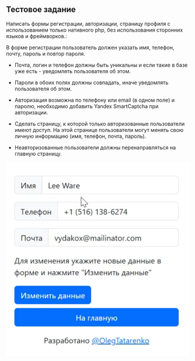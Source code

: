 ## Тестовое задание

Написать формы регистрации, авторизации, страницу профиля с использованием только нативного php, без использования сторонних языков и фреймворков.:

В форме регистрации пользователь должен указать имя, телефон, почту, пароль и повтор пароля.
- Почта, логин  и телефон должны быть уникальны и если такие в базе уже есть - уведомлять пользователя об этом.
- Пароли в обоих полях должны совпадать, иначе уведомлять пользователя об этом.

- Авторизация возможна по телефону или email (в одном поле) и паролю, необходимо добавить Yandex SmartCaptcha при авторизации.

- Сделать страницу, к которой только авторизованные пользователи имеют доступ. На этой странице пользователи могут менять свою личную информацию (имя, телефон, почта, пароль).

- Неавторизованные пользователи должны перенаправляться на главную страницу.


[![Watch the video](https://raw.githubusercontent.com/OlegTatarenko/only-test/master/video/edit_profile.jpg)](https://raw.githubusercontent.com/OlegTatarenko/only-test/master/video/edit_profile.mp4)